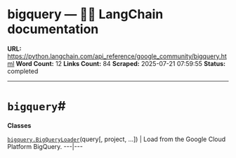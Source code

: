 # bigquery — 🦜🔗 LangChain  documentation

**URL:** https://python.langchain.com/api_reference/google_community/bigquery.html
**Word Count:** 12
**Links Count:** 84
**Scraped:** 2025-07-21 07:59:55
**Status:** completed

---

# `bigquery`\#

**Classes**

[`bigquery.BigQueryLoader`](https://python.langchain.com/api_reference/google_community/bigquery/langchain_google_community.bigquery.BigQueryLoader.html#langchain_google_community.bigquery.BigQueryLoader "langchain_google_community.bigquery.BigQueryLoader")\(query\[, project, ...\]\) | Load from the Google Cloud Platform BigQuery.   ---|---